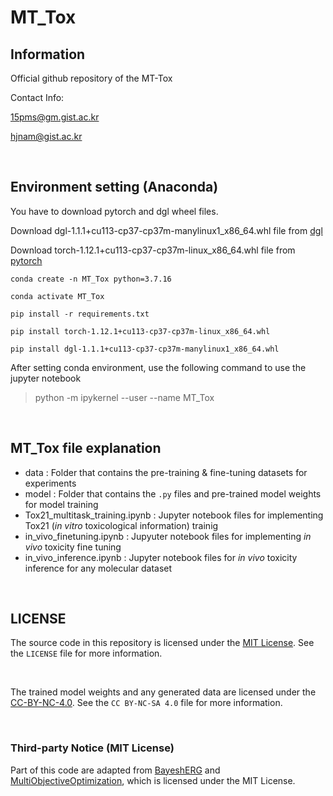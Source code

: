 # MT_Tox

## Information
Official github repository of the MT-Tox

Contact Info:

15pms@gm.gist.ac.kr

hjnam@gist.ac.kr

<br />

## Environment setting (Anaconda)

You have to download pytorch and dgl wheel files.

Download dgl-1.1.1+cu113-cp37-cp37m-manylinux1_x86_64.whl file from [dgl](https://data.dgl.ai/wheels/cu113/repo.html)

Download torch-1.12.1+cu113-cp37-cp37m-linux_x86_64.whl file from [pytorch](https://download.pytorch.org/whl/torch/)

```
conda create -n MT_Tox python=3.7.16

conda activate MT_Tox

pip install -r requirements.txt

pip install torch-1.12.1+cu113-cp37-cp37m-linux_x86_64.whl

pip install dgl-1.1.1+cu113-cp37-cp37m-manylinux1_x86_64.whl
```

After setting conda environment, use the following command to use the jupyter notebook
> python -m ipykernel --user --name MT_Tox

<br />

## MT_Tox file explanation
- data : Folder that contains the pre-training & fine-tuning datasets for experiments
- model : Folder that contains the `.py` files and pre-trained model weights for model training
- Tox21_multitask_training.ipynb : Jupyter notebook files for implementing Tox21 (*in vitro* toxicological information) trainig
- in_vivo_finetuning.ipynb : Jupyuter notebook files for implementing *in vivo* toxicity fine tuning
- in_vivo_inference.ipynb : Jupyter notebook files for *in vivo* toxicity inference for any molecular dataset 

<br />

## LICENSE
The source code in this repository is licensed under the [MIT License](https://github.com/GIST-CSBL/MT-Tox/blob/main/LICENSE). See the `LICENSE` file for more information.

<br />

The trained model weights and any generated data are licensed under the [CC-BY-NC-4.0](https://github.com/GIST-CSBL/BayeshERG/blob/main/CC-BY-NC-SA-4.0). See the `CC BY-NC-SA 4.0` file for more information. 

<br />

### Third-party Notice (MIT License)
Part of this code are adapted from [BayeshERG](https://github.com/GIST-CSBL/BayeshERG) and [MultiObjectiveOptimization](https://github.com/isl-org/MultiObjectiveOptimization), which is licensed under the MIT License. 

